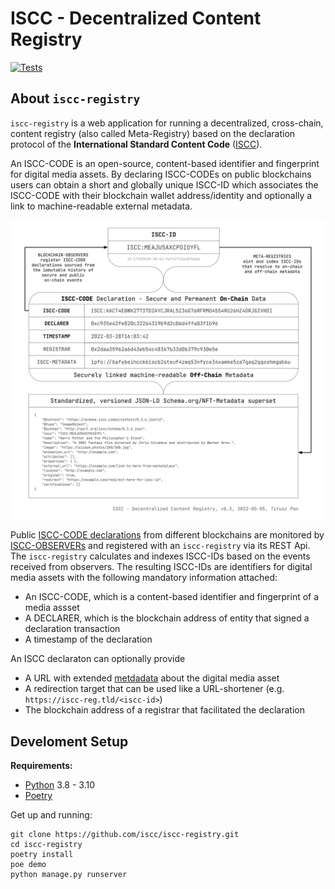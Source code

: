 # ISCC - Decentralized Content Registry

[![Tests](https://github.com/iscc/iscc-registry/actions/workflows/tests.yml/badge.svg)](https://github.com/iscc/iscc-registry/actions/workflows/tests.yml)

## About `iscc-registry`

`iscc-registry` is a web application for running a decentralized, cross-chain, content
registry (also called Meta-Registry) based on the declaration protocol of the
**International Standard Content Code** ([ISCC](https://iscc.codes)).

An ISCC-CODE is an open-source, content-based identifier and fingerprint for digital media assets.
By declaring ISCC-CODEs on public blockchains users can obtain a short and globally unique ISCC-ID
which associates the ISCC-CODE with their blockchain wallet address/identity and optionally a link
to machine-readable external metadata.

![ISCC Decentralized Content Registry Architecture](docs/iscc-decentralized-content-registry.svg)

Public [ISCC-CODE declarations](https://github.com/iscc/iscc-evm) from different blockchains are
monitored by [ISCC-OBSERVERs](https://github.com/iscc/iscc-observer-evm) and registered with an
`iscc-registry` via its REST Api. The `iscc-registry` calculates and indexes ISCC-IDs based on the
events received from observers. The resulting ISCC-IDs are identifiers for digital media assets
with the following mandatory information attached:

- An ISCC-CODE, which is a content-based identifier and fingerprint of a media assset
- A DECLARER, which is the blockchain address of entity that signed a declaration transaction
- A timestamp of the declaration

An ISCC declaraton can optionally provide

- A URL with extended [metdadata](https://schema.iscc.codes) about the digital media asset
- A redirection target that can be used like a URL-shortener (e.g. `https://iscc-reg.tld/<iscc-id>`)
- The blockchain address of a registrar that facilitated the declaration

## Develoment Setup

**Requirements:**

- [Python](https://www.python.org/) 3.8 - 3.10
- [Poetry](https://python-poetry.org/)

Get up and running:
```shell
git clone https://github.com/iscc/iscc-registry.git
cd iscc-registry
poetry install
poe demo
python manage.py runserver
```

